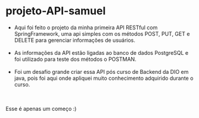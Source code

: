 # projeto-API-samuel
* Aqui foi feito o projeto da minha primeira API RESTful com SpringFramework, uma api simples com os métodos POST, PUT, GET e DELETE para gerenciar informações de usuários.<br><br>
* As informações da API estão ligadas ao banco de dados PostgreSQL e foi utilizado para teste dos métodos o POSTMAN.<br><br>
* Foi um desafio grande criar essa API pós curso de Backend da DIO em java, pois foi aqui onde apliquei muito conhecimento adquirido durante o curso.<br><br>
<br>
Esse é apenas um começo :)
